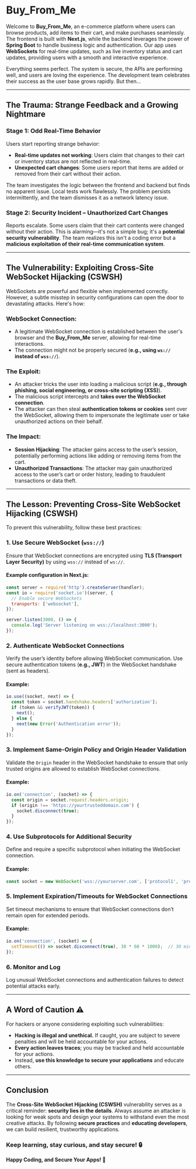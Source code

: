 # Buy_From_Me

Welcome to **Buy_From_Me**, an e-commerce platform where users can browse products, add items to their cart, and make purchases seamlessly. The frontend is built with **Next.js**, while the backend leverages the power of **Spring Boot** to handle business logic and authentication. Our app uses **WebSockets** for real-time updates, such as live inventory status and cart updates, providing users with a smooth and interactive experience.

Everything seems perfect. The system is secure, the APIs are performing well, and users are loving the experience. The development team celebrates their success as the user base grows rapidly. But then...

---

## The Trauma: Strange Feedback and a Growing Nightmare

### Stage 1: Odd Real-Time Behavior
Users start reporting strange behavior:

- **Real-time updates not working**: Users claim that changes to their cart or inventory status are not reflected in real-time.
- **Unexpected cart changes**: Some users report that items are added or removed from their cart without their action.

The team investigates the logic between the frontend and backend but finds no apparent issue. Local tests work flawlessly. The problem persists intermittently, and the team dismisses it as a network latency issue.

### Stage 2: Security Incident – Unauthorized Cart Changes
Reports escalate. Some users claim that their cart contents were changed without their action. This is alarming—it's not a simple bug; it's a **potential security vulnerability**. The team realizes this isn't a coding error but a **malicious exploitation of their real-time communication system**.

---

## The Vulnerability: Exploiting Cross-Site WebSocket Hijacking (CSWSH)

WebSockets are powerful and flexible when implemented correctly. However, a subtle misstep in security configurations can open the door to devastating attacks. Here's how:

### **WebSocket Connection:**
- A legitimate WebSocket connection is established between the user's browser and the **Buy_From_Me** server, allowing for real-time interactions.
- The connection might not be properly secured (**e.g., using `ws://` instead of `wss://`**).

### **The Exploit:**
- An attacker tricks the user into loading a malicious script (**e.g., through phishing, social engineering, or cross-site scripting (XSS)**).
- The malicious script intercepts and **takes over the WebSocket connection**.
- The attacker can then steal **authentication tokens or cookies** sent over the WebSocket, allowing them to impersonate the legitimate user or take unauthorized actions on their behalf.

### **The Impact:**
- **Session Hijacking**: The attacker gains access to the user’s session, potentially performing actions like adding or removing items from the cart.
- **Unauthorized Transactions**: The attacker may gain unauthorized access to the user’s cart or order history, leading to fraudulent transactions or data theft.

---

## The Lesson: Preventing Cross-Site WebSocket Hijacking (CSWSH)
To prevent this vulnerability, follow these best practices:

### 1. **Use Secure WebSocket (`wss://`)**
Ensure that WebSocket connections are encrypted using **TLS (Transport Layer Security)** by using `wss://` instead of `ws://`.

#### Example configuration in Next.js:
```javascript
const server = require('http').createServer(handler);
const io = require('socket.io')(server, {
  // Enable secure WebSockets
  transports: ['websocket'],
});

server.listen(3000, () => {
  console.log('Server listening on wss://localhost:3000');
});
```

### 2. **Authenticate WebSocket Connections**
Verify the user’s identity before allowing WebSocket communication.
Use secure authentication tokens (**e.g., JWT**) in the WebSocket handshake (sent as headers).

#### Example:
```javascript
io.use((socket, next) => {
  const token = socket.handshake.headers['authorization'];
  if (token && verifyJWT(token)) {
    next();
  } else {
    next(new Error('Authentication error'));
  }
});
```

### 3. **Implement Same-Origin Policy and Origin Header Validation**
Validate the `Origin` header in the WebSocket handshake to ensure that only trusted origins are allowed to establish WebSocket connections.

#### Example:
```javascript
io.on('connection', (socket) => {
  const origin = socket.request.headers.origin;
  if (origin !== 'https://yourtrusteddomain.com') {
    socket.disconnect(true);
  }
});
```

### 4. **Use Subprotocols for Additional Security**
Define and require a specific subprotocol when initiating the WebSocket connection.

#### Example:
```javascript
const socket = new WebSocket('wss://yourserver.com', ['protocol1', 'protocol2']);
```

### 5. **Implement Expiration/Timeouts for WebSocket Connections**
Set timeout mechanisms to ensure that WebSocket connections don’t remain open for extended periods.

#### Example:
```javascript
io.on('connection', (socket) => {
  setTimeout(() => socket.disconnect(true), 30 * 60 * 1000);  // 30 minutes
});
```

### 6. **Monitor and Log**
Log unusual WebSocket connections and authentication failures to detect potential attacks early.

---

## A Word of Caution ⚠️
For hackers or anyone considering exploiting such vulnerabilities:

- **Hacking is illegal and unethical.** If caught, you are subject to severe penalties and will be held accountable for your actions.
- **Every action leaves traces**; you may be tracked and held accountable for your actions.
- Instead, **use this knowledge to secure your applications** and educate others.

---

## Conclusion
The **Cross-Site WebSocket Hijacking (CSWSH)** vulnerability serves as a critical reminder: **security lies in the details**. Always assume an attacker is looking for weak spots and design your systems to withstand even the most creative attacks. By following **secure practices** and **educating developers**, we can build resilient, trustworthy applications.

### **Keep learning, stay curious, and stay secure!** 🔒

**Happy Coding, and Secure Your Apps! 🚀**

